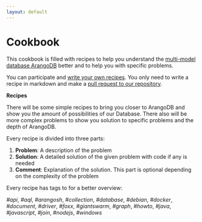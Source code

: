 ```yaml
---
layout: default
---
```

# Cookbook

This cookbook is filled with recipes to help you understand the [multi-model database ArangoDB](https://www.arangodb.com/) better
and to help you with specific problems.

You can participate and [write your own recipes][2]. 
You only need to write a recipe in markdown and make a [pull request to our repository][2]. 

**Recipes**

There will be some simple recipes to bring you closer to ArangoDB and show you the amount of possibilities
of our Database. 
There also will be more complex problems to show you solution to specific problems and the depth of ArangoDB.

Every recipe is divided into three parts:

1. **Problem**: A description of the problem
2. **Solution**: A detailed solution of the given problem with code if any is needed
3. **Comment**: Explanation of the solution. This part is optional depending on the complexity of the problem

Every recipe has tags to for a better overview:

*#api*, *#aql*, *#arangosh*, *#collection*, *#database*, *#debian*, *#docker*, *#document*, *#driver*, *#foxx*, *#giantswarm*, *#graph*, *#howto*, *#java*, *#javascript*, *#join*, *#nodejs*, *#windows*

[2]: https://github.com/arangodb/arangodb/tree/devel/Documentation/Books/Cookbook
